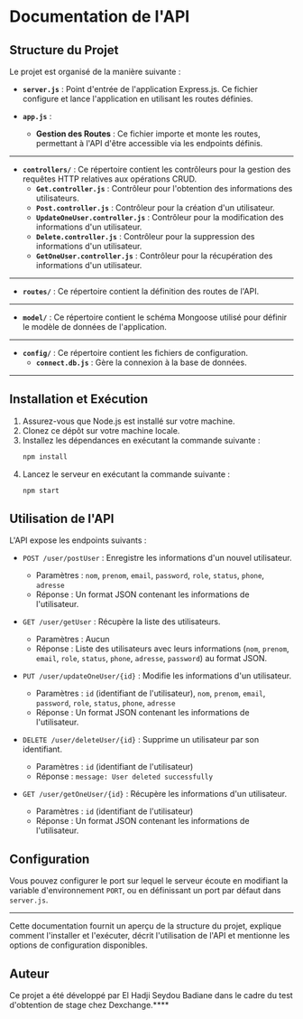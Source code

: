 # Documentation de l'API

## Structure du Projet

Le projet est organisé de la manière suivante :

- **`server.js`** : Point d'entrée de l'application Express.js. Ce fichier configure et lance l'application en utilisant les routes définies.

- **`app.js`** : 
  - **Gestion des Routes** : Ce fichier importe et monte les routes, permettant à l'API d'être accessible via les endpoints définis.

****

- **`controllers/`** : Ce répertoire contient les contrôleurs pour la gestion des requêtes HTTP relatives aux opérations CRUD.
  - **`Get.controller.js`** : Contrôleur pour l'obtention des informations des utilisateurs.
  - **`Post.controller.js`** : Contrôleur pour la création d'un utilisateur.
  - **`UpdateOneUser.controller.js`** : Contrôleur pour la modification des informations d'un utilisateur.
  - **`Delete.controller.js`** : Contrôleur pour la suppression des informations d'un utilisateur.
  - **`GetOneUser.controller.js`** : Contrôleur pour la récupération des informations d'un utilisateur.

****

- **`routes/`** : Ce répertoire contient la définition des routes de l'API.

****

- **`model/`** : Ce répertoire contient le schéma Mongoose utilisé pour définir le modèle de données de l'application.

****

- **`config/`** : Ce répertoire contient les fichiers de configuration.
  - **`connect.db.js`** : Gère la connexion à la base de données.

****

## Installation et Exécution

1. Assurez-vous que Node.js est installé sur votre machine.
2. Clonez ce dépôt sur votre machine locale.
3. Installez les dépendances en exécutant la commande suivante :
   ```bash
   npm install

   ```
4. Lancez le serveur en exécutant la commande suivante :
   ```bash
   npm start

   ```
## Utilisation de l'API

L'API expose les endpoints suivants :

  - `POST /user/postUser` : Enregistre les informations d'un nouvel utilisateur.
    - Paramètres : `nom`, `prenom`, `email`, `password`, `role`, `status`, `phone`, `adresse`
    - Réponse : Un format JSON contenant les informations de l'utilisateur.

  - `GET /user/getUser` : Récupère la liste des utilisateurs.
    - Paramètres : Aucun
    - Réponse : Liste des utilisateurs avec leurs informations (`nom`, `prenom`, `email`, `role`, `status`, `phone`, `adresse`, `password`) au format JSON.
  
  - `PUT /user/updateOneUser/{id}` : Modifie les informations d'un utilisateur.
    - Paramètres : `id` (identifiant de l'utilisateur), `nom`, `prenom`, `email`, `password`, `role`, `status`, `phone`, `adresse`
    - Réponse : Un format JSON contenant les informations de l'utilisateur.

  - `DELETE /user/deleteUser/{id}` : Supprime un utilisateur par son identifiant.
    - Paramètres : `id` (identifiant de l'utilisateur)
    - Réponse : `message: User deleted successfully`

  - `GET /user/getOneUser/{id}` : Récupère les informations d'un utilisateur.
    - Paramètres : `id` (identifiant de l'utilisateur)
    - Réponse : Un format JSON contenant les informations de l'utilisateur.

## **Configuration**

Vous pouvez configurer le port sur lequel le serveur écoute en modifiant la variable d'environnement `PORT`, ou en définissant un port par défaut dans `server.js`.

---

Cette documentation fournit un aperçu de la structure du projet, explique comment l'installer et l'exécuter, décrit l'utilisation de l'API et mentionne les options de configuration disponibles.

## Auteur

Ce projet a été développé par El Hadji Seydou Badiane dans le cadre du test d'obtention de stage chez Dexchange.****